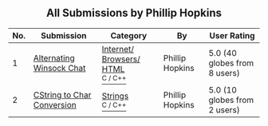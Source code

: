 ﻿<div align="center">

## All Submissions by Phillip Hopkins

</div>

No.  | Submission | Category | By   | User Rating
---- | ---------- | -------- | ---- | -----------
1 | [Alternating Winsock Chat<br />](https://github.com/Planet-Source-Code/phillip-hopkins-alternating-winsock-chat__3-5279) | [Internet/ Browsers/ HTML<br /><sup>C / C++</sup>](../ByCategory/internet-browsers-html__3-9.md) | Phillip Hopkins | 5.0 (40 globes from 8 users)
2 | [CString to Char Conversion<br />](https://github.com/Planet-Source-Code/phillip-hopkins-cstring-to-char-conversion__3-5470) | [Strings<br /><sup>C / C++</sup>](../ByCategory/strings__3-26.md) | Phillip Hopkins | 5.0 (10 globes from 2 users)
